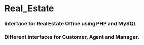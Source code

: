 # Real_Estate
### Interface for Real Estate Office using PHP and MySQL
### Different interfaces for Customer, Agent and Manager.
